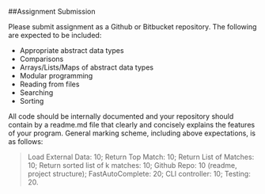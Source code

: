 ##Assignment Submission

Please submit assignment as a Github or Bitbucket repository. The following are expected to be included:

- Appropriate abstract data types
- Comparisons
- Arrays/Lists/Maps of abstract data types
- Modular programming
- Reading from files
- Searching
- Sorting


All code should be internally documented and your repository should contain by a readme.md file that clearly and concisely explains the features of your program. General marking scheme, including above expectations, is as follows:

>Load External Data:		10;
>Return Top Match:	10;
>Return List of Matches:		10;
>Return sorted list of k matches:	10;
>Github Repo:	10 (readme, project structure);
>FastAutoComplete:	20;
>CLI controller: 10;
>Testing:		20.
